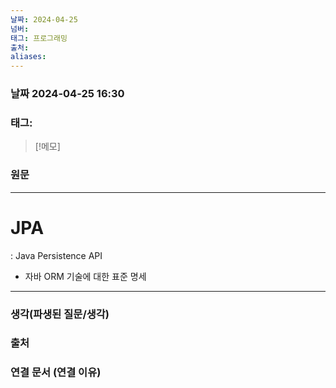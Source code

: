 ```yaml
---
날짜: 2024-04-25
넘버: 
태그: 프로그래밍
출처: 
aliases:
---
```

### 날짜  2024-04-25 16:30

### 태그:

>[!메모]
>

### 원문
---
# JPA
: Java Persistence API
- 자바 ORM 기술에 대한 표준 명세

---
### 생각(파생된 질문/생각)

### 출처

### 연결 문서 (연결 이유)
